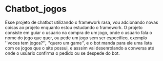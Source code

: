 # Chatbot_jogos
Esse projeto de chatbot utilizando o framework rasa, vou adcionando novas coisas ao projeto enquanto estou estudando o framework.
O projeto consiste em guiar o usúario na compra de um jogo, onde o usúario fala o nome do jogo que quer, ou pede um jogo sem ser especifico, exemplo ''voces tem jogos?'', ''quero um game'',
 e o bot manda para ele uma lista com os jogos que o site possui, e asssim vai desenrolando a conversa até onde o usúario confirma o pedido ou se despede do bot.
